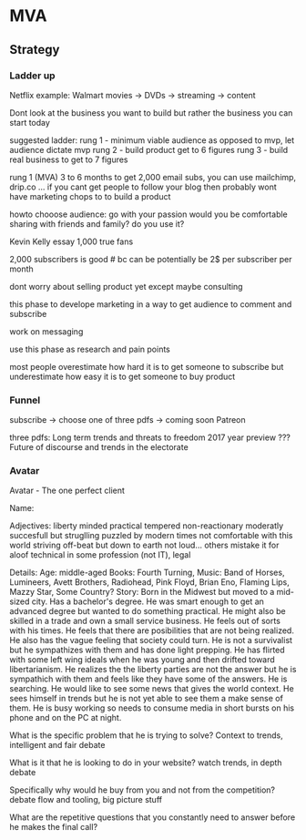 # MVA
## Strategy 
### Ladder up 

Netflix example: Walmart movies -> DVDs -> streaming -> content

Dont look at the business you want to build but rather the business you can start today

suggested ladder: 
rung 1 - minimum viable audience as opposed to mvp, let audience dictate mvp
rung 2 - build product get to 6 figures
rung 3 - build real business to get to 7 figures

rung 1 (MVA)
3 to 6 months to get 2,000 email subs, you can use mailchimp, drip.co ...
if you cant get people to follow your blog then probably wont have marketing chops to to build a product

howto chooose audience:
	go with your passion
	would you be comfortable sharing with friends and family?
	do you use it?

Kevin Kelly essay 1,000 true fans

2,000 subscribers is good # bc can be potentially be 2$ per subscriber per month

dont worry about selling product yet except maybe consulting

this phase to develope marketing in a way to get audience to comment and subscribe

work on messaging

use this phase as research and pain points

most people overestimate how hard it is to get someone to subscribe but underestimate how easy it is to get someone to buy product

### Funnel

subscribe -> choose one of three pdfs -> coming soon Patreon

three pdfs:
	Long term trends and threats to freedom
	2017 year preview
	??? Future of discourse and trends in the electorate 


### Avatar 

Avatar - The one perfect client 

Name: 

Adjectives:
liberty minded 
practical
tempered
non-reactionary
moderatly succesfull but struglling
puzzled by modern times
not comfortable with this world
striving
off-beat but down to earth
not loud... others mistake it for aloof
technical in some profession (not IT), legal 

Details:
Age: middle-aged
Books: Fourth Turning,
Music: Band of Horses, Lumineers, Avett Brothers, Radiohead, Pink Floyd, Brian Eno, Flaming Lips, Mazzy Star, Some Country?
Story: Born in the Midwest but moved to a mid-sized city. Has a bachelor's degree. He was smart enough to get an advanced degree but wanted to do something practical. He might also be skilled in a trade and own a small service business. He feels out of sorts with his times. He feels that there are posibilities that are not being realized. He also has the vague feeling that society could turn. He is not a survivalist but he sympathizes with them and has done light prepping. He has flirted with some left wing ideals when he was young and then drifted toward libertarianism. He realizes the the liberty parties are not the answer but he is sympathich with them and feels like they have some of the answers. He is searching. He would like to see some news that gives the world context. He sees himself in trends but he is not yet able to see them a make sense of them. He is busy working so needs to consume media in short bursts on his phone and on the PC at night. 

What is the specific problem that he is trying to solve? Context to trends, intelligent and fair debate

What is it that he is looking to do in your website? watch trends, in depth debate

Specifically why would he buy from you and not from the competition? debate flow and tooling, big picture stuff

What are the repetitive questions that you constantly need to answer before he makes the final call?


